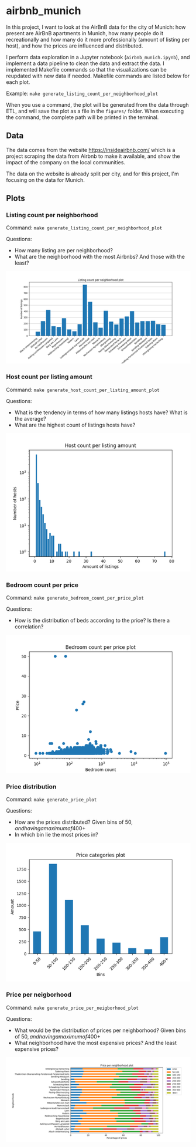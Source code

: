 # airbnb_munich
In this project, I want to look at the AirBnB data for the city of Munich: how present are AirBnB apartments in Munich, how many people do it recreationally and how many do it more professionally (amount of listing per host), and how the prices are influenced and distributed.

I perform data exploration in a Jupyter notebook (`airbnb_munich.ipynb`), and implement a data pipeline to clean the data and extract the data. I implemented Makefile commands so that the visualizations can be reupdated with new data if needed. Makefile commands are listed below for each plot.

Example:
`make generate_listing_count_per_neighborhood_plot`

When you use a command, the plot will be generated from the data through ETL, and will save the plot as a file in the `figures/` folder. When executing the command, the complete path will be printed in the terminal.

## Data
The data comes from the website https://insideairbnb.com/ which is a project scraping the data from Airbnb to make it available, and show the impact of the company on the local communities.

The data on the website is already split per city, and for this project, I'm focusing on the data for Munich.

## Plots

### Listing count per neighborhood
Command: `make generate_listing_count_per_neighborhood_plot`

Questions:
- How many listing are per neighborhood?
- What are the neighborhood with the most Airbnbs? And those with the least?

![listing_count_per_neighborhood_plot](https://github.com/eugsa/airbnb_munich/blob/main/figures/listing_count_per_neighborhood_plot.png)

### Host count per listing amount
Command: `make generate_host_count_per_listing_amount_plot`

Questions:
- What is the tendency in terms of how many listings hosts have? What is the average?
- What are the highest count of listings hosts have?

![host_count_per_listing_amount_plot](https://github.com/eugsa/airbnb_munich/blob/main/figures/host_count_per_listing_amount_plot.png)

### Bedroom count per price
Command: `make generate_bedroom_count_per_price_plot`

Questions:
- How is the distribution of beds according to the price? Is there a correlation? 

![bedroom_count_per_price_plot](https://github.com/eugsa/airbnb_munich/blob/main/figures/bedroom_count_per_price_plot.png)

### Price distribution
Command: `make generate_price_plot`

Questions:
- How are the prices distributed? Given bins of 50$, and having a maximum of 400+$
- In which bin lie the most prices in?

![price_plot](https://github.com/eugsa/airbnb_munich/blob/main/figures/price_plot.png)

### Price per neigborhood
Command: `make generate_price_per_neigborhood_plot`

Questions:
- What would be the distribution of prices per neighborhood? Given bins of 50$, and having a maximum of 400+$
- What neighborhood have the most expensive prices? And the least expensive prices?

![price_per_neigborhood_plot](https://github.com/eugsa/airbnb_munich/blob/main/figures/price_per_neigborhood_plot.png)